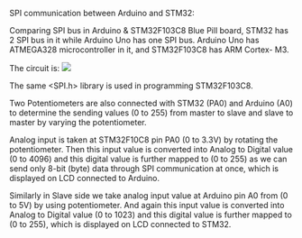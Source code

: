 SPI communication between Arduino and STM32:
  
  Comparing SPI bus in Arduino & STM32F103C8 Blue Pill board, STM32 has 2 SPI bus in it while Arduino Uno has one SPI bus. Arduino Uno has ATMEGA328 microcontroller in it, and STM32F103C8 has ARM Cortex- M3.
  
  The circuit is:
  ![](https://circuitdigest.com/fullimage?i=circuitdiagram_mic/Circuir-Diagram-for-SPI-Communication-in-STM32-Microcontroller.png)
  
  The same <SPI.h> library is used in programming STM32F103C8.
  
  Two Potentiometers are also connected with STM32 (PA0) and Arduino (A0) to determine the sending values (0 to 255) from master to slave and slave to master by varying the potentiometer.
  
  Analog input is taken at STM32F10C8 pin PA0 (0 to 3.3V) by rotating the potentiometer. Then this input value is converted into Analog to Digital value (0 to 4096) and this digital value is further mapped to (0 to 255) as we can send only 8-bit (byte) data through SPI communication at once, which is displayed on LCD connected to Arduino.
  
  Similarly in Slave side we take analog input value at Arduino pin A0 from (0 to 5V) by using potentiometer. And again this input value is converted into Analog to Digital value (0 to 1023) and this digital value is further mapped to (0 to 255), which is displayed on LCD connected to STM32.



